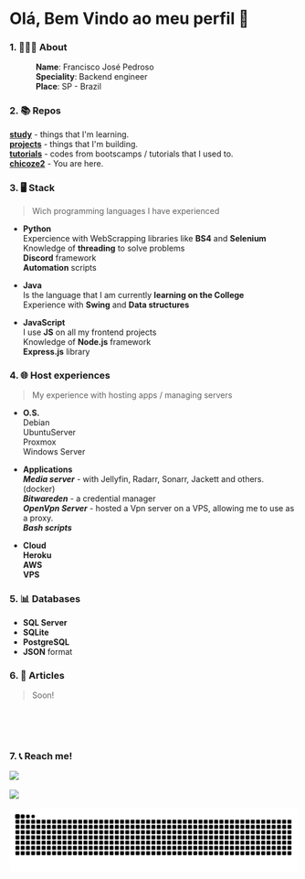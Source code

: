 # Olá, Bem Vindo ao meu perfil 👋

### 1. 🙋🏻‍♂️ **About** <br>

&emsp;&emsp;&emsp; **Name**: Francisco José Pedroso <br>
&emsp;&emsp;&emsp; **Speciality**: Backend engineer <br>
&emsp;&emsp;&emsp; **Place**: SP - Brazil <br>

### 2. 📚 **Repos** <br>

  [**study**](https://github.com/chicoze2/study) - things that I'm learning. <br>
  [**projects**](https://github.com/chicoze2/projects) - things that I'm building. <br>
  [**tutorials**](https://github.com/chicoze2/tutorials) - codes from bootscamps / tutorials that I used to. <br>
  [**chicoze2**](https://github.com/chicoze2/tutorials) - You are here. <br>

### 3. 🖥️ **Stack** <br>
> Wich programming languages I have experienced

  * **Python** <br>
  Expercience with WebScrapping libraries like **BS4** and **Selenium** <br>
  Knowledge of **threading** to solve problems <br>
  **Discord** framework <br>
  **Automation** scripts

  * **Java** <br>
    Is the language that I am currently **learning on the College** <br>
    Experience with **Swing** and
    **Data structures**

  * **JavaScript** <br>
    I use **JS** on all my frontend projects <br>
    Knowledge of **Node.js** framework <br>
    **Express.js** library <br>


### 4. 🌐 Host experiences
> My experience with hosting apps / managing servers

  * **O.S.** <br> Debian <br> UbuntuServer <br> Proxmox <br> Windows Server

  * **Applications** <br>
  ***Media server*** - with Jellyfin, Radarr, Sonarr, Jackett and others. (docker) <br>
  ***Bitwareden*** - a credential manager <br>
  ***OpenVpn Server*** - hosted a Vpn server on a VPS, allowing me to use as a proxy. <br>
  ***Bash scripts***

  * **Cloud** <br>
      **Heroku** <br>
      **AWS** <br>
      **VPS** <br>


### 5. 📊 Databases

  * **SQL Server**
  * **SQLite**
  * **PostgreSQL**
  * **JSON** format


### 6. 📖 Articles
  >Soon!

<br>
<br>
<br>



### 7. 📞 Reach me!

<div>
<!-- Gmail -->
<a href = "mailto:chicioze247@gmail.com"><img src="https://img.shields.io/badge/-Gmail-%23333?style=for-the-badge&logo=gmail&logoColor=white" target="_blank"></a>

<!-- LinkedIn -->
<a href="https://www.linkedin.com/in/francisco-jos%C3%A9-franklin-maia-n%C3%B3brega-pedroso-5a884417b/" target="_blank"><img src="https://img.shields.io/badge/-LinkedIn-%230077B5?style=for-the-badge&logo=linkedin&logoColor=white" target="_blank"></a>

![Snake animation](https://github.com/chicoze2/chicoze2/blob/output/github-contribution-grid-snake.svg)

</div>

